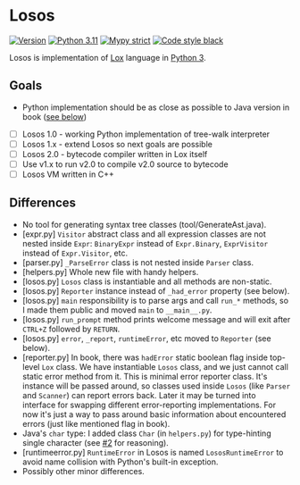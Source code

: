 # Losos

[![Version](https://img.shields.io/badge/version-0.1.3-blue)](https://github.com/acinis/losos/releases)
[![Python 3.11](https://img.shields.io/badge/Python-3.11-blue)](https://www.python.org/)
[![Mypy strict](https://img.shields.io/badge/mypy-strict-2a6db2)](https://mypy.readthedocs.io/en/stable/)
[![Code style black](https://img.shields.io/badge/code_style-black-black)](https://black.readthedocs.io/en/stable/)

Losos is implementation of [Lox](https://craftinginterpreters.com/) language in [Python 3](https://www.python.org/).

## Goals

- Python implementation should be as close as possible to Java version in book ([see below](#differences))

- [ ] Losos 1.0 - working Python implementation of tree-walk interpreter
- [ ] Losos 1.x - extend Losos so next goals are possible
- [ ] Losos 2.0 - bytecode compiler written in Lox itself
- [ ] Use v1.x to run v2.0 to compile v2.0 source to bytecode
- [ ] Losos VM written in C++

## Differences

- No tool for generating syntax tree classes (tool/GenerateAst.java).
- \[expr.py\] `Visitor` abstract class and all expression classes are not nested inside `Expr`: `BinaryExpr` instead of `Expr.Binary`, `ExprVisitor` instead of `Expr.Visitor`, etc.
- \[parser.py\] `_ParseError` class is not nested inside `Parser` class.
- \[helpers.py\] Whole new file with handy helpers.
- \[losos.py\] `Losos` class is instantiable and all methods are non-static.
- \[losos.py\] `Reporter` instance instead of `_had_error` property (see below).
- \[losos.py\] `main` responsibility is to parse args and call `run_*` methods, so I made them public and moved `main` to `__main__.py`.
- \[losos.py\] `run_prompt` method prints welcome message and will exit after `CTRL+Z` followed by `RETURN`.
- \[losos.py\] `error`, `_report`, `runtimeError`, etc moved to `Reporter` (see below).
- \[reporter.py\] In book, there was `hadError` static boolean flag inside top-level `Lox` class. We have instantiable `Losos` class, and we just cannot call static error method from it. This is minimal error reporter class. It's instance will be passed around, so classes used inside `Losos` (like `Parser` and `Scanner`) can report errors back. Later it may be turned into interface for swapping different error-reporting implementations. For now it's just a way to pass around basic information about encountered errors (just like mentioned flag in book).
- Java's `char` type: I added class `Char` (in `helpers.py`) for type-hinting single character (see [#2](/../../issues/2) for reasoning).
- \[runtimeerror.py\] `RuntimeError` in Losos is named `LososRuntimeError` to avoid name collision with Python's built-in exception.
- Possibly other minor differences.
